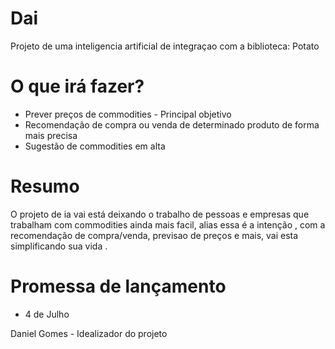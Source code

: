 # Dai
Projeto de uma inteligencia artificial de integraçao com a biblioteca: Potato

# O que irá fazer?  

- Prever preços de commodities - Principal objetivo  
- Recomendação de compra ou venda de determinado produto de forma mais precisa  
- Sugestão de commodities em alta

# Resumo

O projeto de ia vai está deixando o trabalho de pessoas e empresas que trabalham com commodities ainda mais facil, alias essa é a intenção , com a recomendação de compra/venda, previsao de preços e mais, vai esta simplificando sua vida .  

# Promessa de lançamento

- 4 de Julho 

Daniel Gomes - Idealizador do projeto

